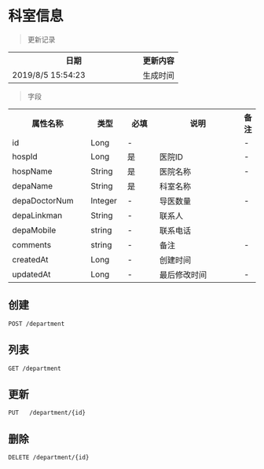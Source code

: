 # 科室信息

> 更新记录

<table>
    <tr>
        <th style="width:250px;">日期</th>
        <th>更新内容</th>
    </tr>
    <tr>
        <td>2019/8/5 15:54:23 </td>
        <td>生成时间</td>
    </tr>
</table>

> 字段

<table>
    <tr>
        <th style="width:150px;">属性名称</th>
        <th style="width:60px;">类型</th>
        <th style="width:60px;">必填</th>
        <th style="width:200px;">说明</th>
        <th>备注</th>
    </tr>
    <tr>
        <td>id</td>
        <td>Long</td>
        <td>-</td>
        <td></td>
        <td>-</td>
    </tr>
    <tr>
        <td>hospId</td>
        <td>Long</td>
        <td>是</td>
        <td>医院ID</td>
        <td>-</td>
    </tr>
  	<tr>
        <td>hospName</td>
        <td>String</td>
        <td>是</td>
        <td>医院名称</td>
        <td>-</td>
    </tr>
    <tr>
        <td>depaName</td>
        <td>String</td>
        <td>是</td>
        <td>科室名称</td>
        <td></td>
    </tr>
    <tr>
        <td>depaDoctorNum</td>
        <td>Integer</td>
        <td>-</td>
        <td>导医数量</td>
        <td>-</td>
    </tr>
    <tr>
        <td>depaLinkman</td>
        <td>String</td>
        <td>-</td>
        <td>联系人</td>
        <td></td>
    </tr>
    <tr>
        <td>depaMobile</td>
        <td>string</td>
        <td>-</td>
        <td>联系电话</td>
        <td></td>
    </tr>
    <tr>
        <td>comments</td>
        <td>string</td>
        <td>-</td>
        <td>备注</td>
        <td>-</td>
    </tr>
    <tr>
        <td>createdAt</td>
        <td>Long</td>
        <td>-</td>
        <td>创建时间</td>
        <td></td>
    </tr>
    <tr>
        <td>updatedAt</td>
        <td>Long</td>
        <td>-</td>
        <td>最后修改时间</td>
        <td>-</td>
    </tr>
   
</table>

## 创建

```
POST /department
```

## 列表

```
GET /department
```

## 更新

```
PUT   /department/{id}
```

## 删除

```
DELETE /department/{id}
```

